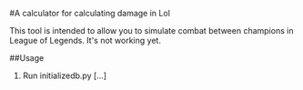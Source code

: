 #A calculator for calculating damage in Lol

This tool is intended to allow you to simulate combat between champions in
League of Legends.  It's not working yet.

##Usage

1. Run initializedb.py
\[\.\.\.\]